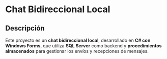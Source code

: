 #  Chat Bidireccional Local

## Descripción
Este proyecto es un **chat bidireccional local**, desarrollado en **C# con Windows Forms**, que utiliza **SQL Server** como backend y **procedimientos almacenados** para gestionar los envíos y recepciones de mensajes.
